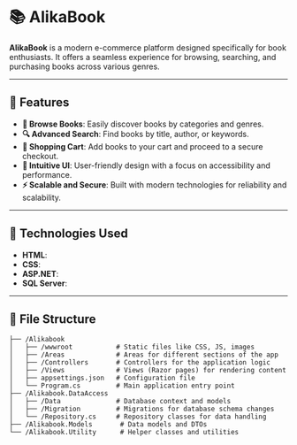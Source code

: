 # 📚 AlikaBook  

**AlikaBook** is a modern e-commerce platform designed specifically for book enthusiasts. It offers a seamless experience for browsing, searching, and purchasing books across various genres.  

---

## 🌟 Features  

- **📖 Browse Books**: Easily discover books by categories and genres.  
- **🔍 Advanced Search**: Find books by title, author, or keywords.  
- **🛒 Shopping Cart**: Add books to your cart and proceed to a secure checkout.  
- **🎨 Intuitive UI**: User-friendly design with a focus on accessibility and performance.  
- **⚡ Scalable and Secure**: Built with modern technologies for reliability and scalability.  

---

## 🚀 Technologies Used  

- **HTML**:
- **CSS**:
- **ASP.NET**:
- **SQL Server**:

---

## 📂 File Structure  

```plaintext
├── /Alikabook
│   ├── /wwwroot           # Static files like CSS, JS, images
│   ├── /Areas             # Areas for different sections of the app
│   ├── /Controllers       # Controllers for the application logic
│   ├── /Views             # Views (Razor pages) for rendering content
│   ├── appsettings.json   # Configuration file
│   └── Program.cs         # Main application entry point
├── /Alikabook.DataAccess
│   ├── /Data              # Database context and models
│   ├── /Migration         # Migrations for database schema changes
│   └── /Repository.cs     # Repository classes for data handling
├── /Alikabook.Models       # Data models and DTOs
└── /Alikabook.Utility      # Helper classes and utilities      
